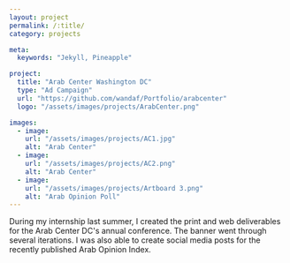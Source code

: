 ```yaml
---
layout: project
permalink: /:title/
category: projects

meta:
  keywords: "Jekyll, Pineapple"

project:
  title: "Arab Center Washington DC"
  type: "Ad Campaign"
  url: "https://github.com/wandaf/Portfolio/arabcenter"
  logo: "/assets/images/projects/ArabCenter.png"

images:
  - image:
    url: "/assets/images/projects/AC1.jpg"
    alt: "Arab Center"
  - image:
    url: "/assets/images/projects/AC2.png"
    alt: "Arab Center"
  - image:
    url: "/assets/images/projects/Artboard 3.png"
    alt: "Arab Opinion Poll"
---
```

<p>During my internship last summer, I created the print and web deliverables for the Arab Center DC's annual conference. The banner went through several iterations. I was also able to create social media posts for the recently published Arab Opinion Index.</p>
